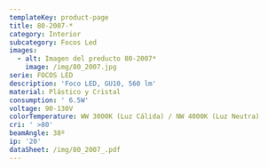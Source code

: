 ```yaml
---
templateKey: product-page
title: 80-2007-*
category: Interior
subcategory: Focos Led
images:
  - alt: Imagen del preducto 80-2007*
    image: /img/80_2007.jpg
serie: FOCOS LED
description: 'Foco LED, GU10, 560 lm'
material: Plástico y Cristal
consumption: ' 6.5W'
voltage: 90-130V
colorTemperature: WW 3000K (Luz Cálida) / NW 4000K (Luz Neutra)
cri: ' >80'
beamAngle: 38º
ip: '20'
dataSheet: /img/80_2007_.pdf
---
```


